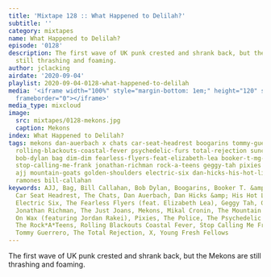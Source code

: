 ```yaml
---
title: 'Mixtape 128 :: What Happened to Delilah?'
subtitle: ''
category: mixtapes
name: What Happened to Delilah?
episode: '0128'
description: The first wave of UK punk crested and shrank back, but the Mekons are
  still thrashing and foaming.
author: jclacking
airdate: '2020-09-04'
playlist: 2020-09-04-0128-what-happened-to-delilah
media: '<iframe width="100%" style="margin-bottom: 1em;" height="120" src="https://www.mixcloud.com/widget/iframe/?feed=%2Fthe-lacking-org%2Fh7hcps-128-what-happened-to-delilah%2F&hide_artwork=1&hide_cover=1&light=1"
  frameborder="0"></iframe>'
media_type: mixcloud
image:
  src: mixtapes/0128-mekons.jpg
  caption: Mekons
index: What Happened to Delilah?
tags: mekons dan-auerbach x chats car-seat-headrest boogarins tommy-guerrero young-fresh-fellows
  rolling-blackouts-coastal-fever psychedelic-furs total-rejection suncharms nightmares-on-wax-featuring-jordan-rakei
  bob-dylan bag dim-dim fearless-flyers-feat-elizabeth-lea booker-t-mg-s mikal-cronin
  stop-calling-me-frank jonathan-richman rock-a-teens geggy-tah pixies just-joans
  ajj mountain-goats golden-shoulders electric-six dan-hicks-his-hot-licks police
  ramones bill-callahan
keywords: AJJ, Bag, Bill Callahan, Bob Dylan, Boogarins, Booker T. &amp; the MG&#39;s,
  Car Seat Headrest, The Chats, Dan Auerbach, Dan Hicks &amp; His Hot Licks, Dim Dim,
  Electric Six, The Fearless Flyers (feat. Elizabeth Lea), Geggy Tah, Golden Shoulders,
  Jonathan Richman, The Just Joans, Mekons, Mikal Cronin, The Mountain Goats, Nightmares
  On Wax (featuring Jordan Rakei), Pixies, The Police, The Psychedelic Furs, The Ramones,
  The Rock*A*Teens, Rolling Blackouts Coastal Fever, Stop Calling Me Frank, The Suncharms,
  Tommy Guerrero, The Total Rejection, X, Young Fresh Fellows
---
```

The first wave of UK punk crested and shrank back, but the Mekons are still thrashing and foaming.
